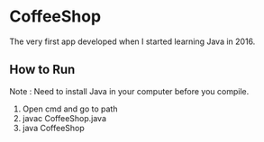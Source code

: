 # CoffeeShop
The very first app developed when I started learning Java in 2016.

## How to Run
Note : Need to install Java in your computer before you compile.
1) Open cmd and go to path
2) javac CoffeeShop.java
3) java CoffeeShop
